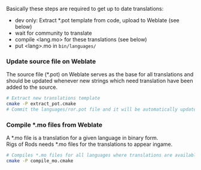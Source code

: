 Basically these steps are required to get up to date translations:
- dev only: Extract \*.pot template from code, upload to Weblate (see below)
- wait for community to translate
- compile \<lang.mo\> for these translations (see below)
- put \<lang\>.mo in ```bin/languages/```

### Update source file on Weblate
The source file (\*.pot) on Weblate serves as the base for all translations and
should be updated whenever new strings which need translation have been added to the source.

```bash
# Extract new translations template
cmake -P extract_pot.cmake
# Commit the languages/ror.pot file and it will be automatically updated by Weblate
```

### Compile *.mo files from Weblate
A \*.mo file is a translation for a given language in binary form.  
Rigs of Rods needs \*.mo files for the translations to appear ingame.

```bash
# Compiles *.mo files for all languages where translations are available
cmake -P compile_mo.cmake
```
